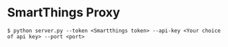 # SmartThings Proxy

```
$ python server.py --token <Smartthings token> --api-key <Your choice of api key> --port <port>
```